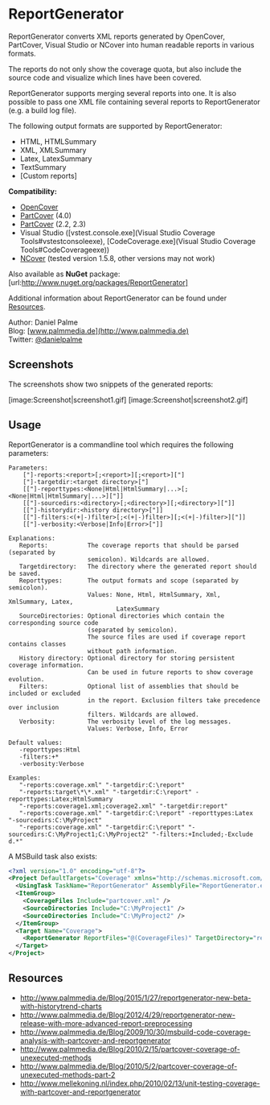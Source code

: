 # ReportGenerator
ReportGenerator converts XML reports generated by OpenCover, PartCover, Visual Studio  or NCover into human readable reports in various formats.

The reports do not only show the coverage quota, but also include the source code and visualize which lines have been covered.

ReportGenerator supports merging several reports into one.
It is also possible to pass one XML file containing several reports to ReportGenerator (e.g. a build log file).

The following output formats are supported by ReportGenerator:
* HTML, HTMLSummary
* XML, XMLSummary
* Latex, LatexSummary
* TextSummary
* [Custom reports]

**Compatibility:**
* [OpenCover](https://github.com/OpenCover/opencover)
* [PartCover](https://github.com/sawilde/partcover.net4) (4.0)
* [PartCover](http://sourceforge.net/projects/partcover/) (2.2, 2.3)
* Visual Studio ([vstest.console.exe](Visual Studio Coverage Tools#vstestconsoleexe), [CodeCoverage.exe](Visual Studio Coverage Tools#CodeCoverageexe))
* [NCover](http://www.ncover.com/download/current) (tested version 1.5.8, other versions may not work)

Also available as **NuGet** package: [url:http://www.nuget.org/packages/ReportGenerator]

Additional information about ReportGenerator can be found under [Resources](#Resources).

Author: Daniel Palme  
Blog: [www.palmmedia.de](http://www.palmmedia.de)  
Twitter: [@danielpalme](http://twitter.com/danielpalme)  

## Screenshots
The screenshots show two snippets of the generated reports:

[image:Screenshot|screenshot1.gif] [image:Screenshot|screenshot2.gif]

## Usage
ReportGenerator is a commandline tool which requires the following parameters:

```
Parameters:
    ["]-reports:<report>[;<report>][;<report>]["]
    ["]-targetdir:<target directory>["]
    [["]-reporttypes:<None|Html|HtmlSummary|...>[;<None|Html|HtmlSummary|...>]["]]
    [["]-sourcedirs:<directory>[;<directory>][;<directory>]["]]
    [["]-historydir:<history directory>["]]
    [["]-filters:<(+|-)filter>[;<(+|-)filter>][;<(+|-)filter>]["]]
    [["]-verbosity:<Verbose|Info|Error>["]]

Explanations:
   Reports:           The coverage reports that should be parsed (separated by 
                      semicolon). Wildcards are allowed.
   Targetdirectory:   The directory where the generated report should be saved.
   Reporttypes:       The output formats and scope (separated by semicolon).
                      Values: None, Html, HtmlSummary, Xml, XmlSummary, Latex,
                              LatexSummary
   SourceDirectories: Optional directories which contain the corresponding source code
                      (separated by semicolon).
                      The source files are used if coverage report contains classes
                      without path information.
   History directory: Optional directory for storing persistent coverage information.
                      Can be used in future reports to show coverage evolution.
   Filters:           Optional list of assemblies that should be included or excluded
                      in the report. Exclusion filters take precedence over inclusion 
                      filters. Wildcards are allowed.
   Verbosity:         The verbosity level of the log messages.
                      Values: Verbose, Info, Error

Default values:
   -reporttypes:Html
   -filters:+*
   -verbosity:Verbose

Examples:
   "-reports:coverage.xml" "-targetdir:C:\report"
   "-reports:target\*\*.xml" "-targetdir:C:\report" -reporttypes:Latex;HtmlSummary
   "-reports:coverage1.xml;coverage2.xml" "-targetdir:report"
   "-reports:coverage.xml" "-targetdir:C:\report" -reporttypes:Latex "-sourcedirs:C:\MyProject"
   "-reports:coverage.xml" "-targetdir:C:\report" "-sourcedirs:C:\MyProject1;C:\MyProject2" "-filters:+Included;-Exclude
d.*"
```

A MSBuild task also exists:

```xml
<?xml version="1.0" encoding="utf-8"?>
<Project DefaultTargets="Coverage" xmlns="http://schemas.microsoft.com/developer/msbuild/2003" ToolsVersion="4.0">
  <UsingTask TaskName="ReportGenerator" AssemblyFile="ReportGenerator.exe" />
  <ItemGroup>
    <CoverageFiles Include="partcover.xml" />
    <SourceDirectories Include="C:\MyProject1" />
    <SourceDirectories Include="C:\MyProject2" />
  </ItemGroup>
  <Target Name="Coverage">
    <ReportGenerator ReportFiles="@(CoverageFiles)" TargetDirectory="report" ReportTypes="Html;Latex" SourceDirectories="@(SourceDirectories)" HistoryDirectory="history" Filters="+Include;-Excluded" VerbosityLevel="Verbose" />
  </Target>
</Project>
```

## Resources

* http://www.palmmedia.de/Blog/2015/1/27/reportgenerator-new-beta-with-historytrend-charts
* http://www.palmmedia.de/Blog/2012/4/29/reportgenerator-new-release-with-more-advanced-report-preprocessing
* http://www.palmmedia.de/Blog/2009/10/30/msbuild-code-coverage-analysis-with-partcover-and-reportgenerator
* http://www.palmmedia.de/Blog/2010/2/15/partcover-coverage-of-unexecuted-methods
* http://www.palmmedia.de/Blog/2010/5/2/partcover-coverage-of-unexecuted-methods-part-2
* http://www.mellekoning.nl/index.php/2010/02/13/unit-testing-coverage-with-partcover-and-reportgenerator
